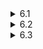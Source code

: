 <details>
  <summary>6.1</summary>
  Label the bottles from #1 to #20. Take i pills from each i-th bottle and we get 1 + 2 + ... + 20 = 231 pills in total. Measure the total weight w (grams) of those pills on the scale. Then ((w - 231) / 0.1)-th bottle is the one that has heavier pills.
</details>

<details>
  <summary>6.2</summary>
  We want to choose the easier one. It is the one with the higher probability. The probability that we win each of the games is p and p^3 + 3(1-p)p^2, respectively. Therefore, we should choose Game 1 if and only if p >= p^3 + 3(1-p)p^2, solving which we get 0 <= p <= 1/2.
</details>

<details>
  <summary>6.3</summary>
  No we can't. A domino covers exactly one black square wherever it is put, but if we cut off the corner, there will remain either 30 or 32 black squares, in neither of which cases we can put the 31 dominos.
</details>
